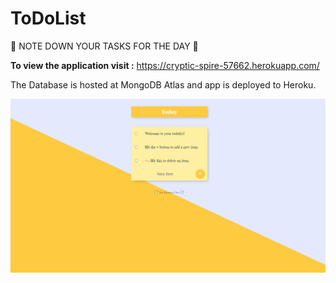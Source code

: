 # ToDoList

📝 NOTE DOWN YOUR TASKS FOR THE DAY 📝

**To view the application visit :** https://cryptic-spire-57662.herokuapp.com/

The Database is hosted at MongoDB Atlas and app is deployed to Heroku.


![alt text](https://github.com/saikrishnadas/ToDoList/blob/main/Screenshot.png)
